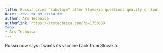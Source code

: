 ```yaml
---
title: Russia cries “sabotage” after Slovakia questions quality of Sputnik vaccine
date: "2021-04-09 21:30:50"
author: Ars Technica
authorlink: https://arstechnica.com/?p=1756009
tags:
- Ars-Technica
---
```

Russia now says it wants its vaccine back from Slovakia. 